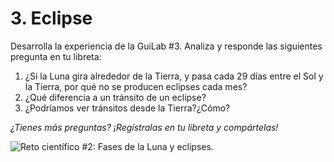 # 3. Eclipse

&#x20;Desarrolla la experiencia de la GuiLab #3. Analiza y responde las siguientes pregunta en tu libreta:

1. ¿Si la Luna gira alrededor de la Tierra, y pasa cada 29 días entre el Sol y la Tierra, por qué no se producen eclipses cada mes?
2. ¿Qué diferencia a un tránsito de un eclipse?
3. ¿Podríamos ver tránsitos desde la Tierra?¿Cómo?

_¿Tienes más preguntas? ¡Regístralas en tu libreta y compártelas!_

![Reto científico #2: Fases de la Luna y eclipses.](<../../.gitbook/assets/Reto #2\_2.png>)
